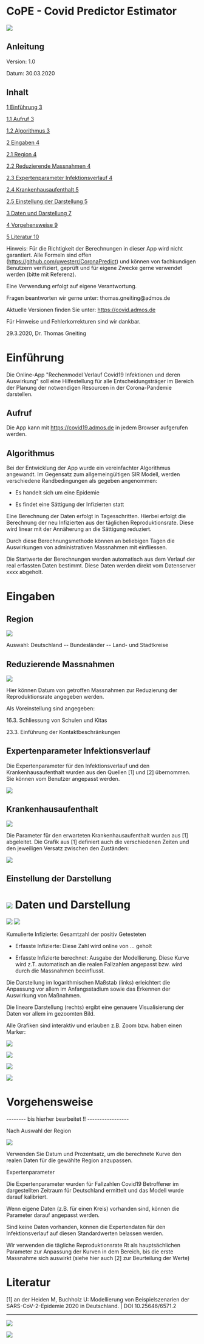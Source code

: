 # CoPE - Covid Predictor Estimator

![](.//media/image1.png)

## **Anleitung**

Version: 1.0

Datum: 30.03.2020

## **Inhalt**

[1 Einführung 3](#einführung)

[1.1 Aufruf 3](#aufruf)

[1.2 Algorithmus 3](#algorithmus)

[2 Eingaben 4](#eingaben)

[2.1 Region 4](#region)

[2.2 Reduzierende Massnahmen 4](#reduzierende-massnahmen)

[2.3 Expertenparameter Infektionsverlauf
4](#expertenparameter-infektionsverlauf)

[2.4 Krankenhausaufenthalt 5](#krankenhausaufenthalt)

[2.5 Einstellung der Darstellung 5](#einstellung-der-darstellung)

[3 Daten und Darstellung 7](#daten-und-darstellung)

[4 Vorgehensweise 9](#vorgehensweise)

[5 Literatur 10](#literatur)

Hinweis: Für die Richtigkeit der Berechnungen in dieser App wird nicht
garantiert. Alle Formeln sind offen
(<https://github.com/uwesterr/CoronaPredict>) und können von
fachkundigen Benutzern verifiziert, geprüft und für eigene Zwecke gerne
verwendet werden (bitte mit Referenz).

Eine Verwendung erfolgt auf eigene Verantwortung.

Fragen beantworten wir gerne unter: thomas.gneiting\@admos.de

Aktuelle Versionen finden Sie unter: https://covid.admos.de

Für Hinweise und Fehlerkorrekturen sind wir dankbar.

29.3.2020, Dr. Thomas Gneiting

Einführung
==========

Die Online-App "Rechenmodel Verlauf Covid19 Infektionen und deren
Auswirkung" soll eine Hilfestellung für alle Entscheidungsträger im
Bereich der Planung der notwendigen Resourcen in der Corona-Pandemie
darstellen.

Aufruf
------

Die App kann mit <https://covid19.admos.de> in jedem Browser aufgerufen
werden.

Algorithmus
-----------

Bei der Entwicklung der App wurde ein vereinfachter Algorithmus
angewandt. Im Gegensatz zum allgemeingültigen SIR Modell, werden
verschiedene Randbedingungen als gegeben angenommen:

-   Es handelt sich um eine Epidemie

-   Es findet eine Sättigung der Infizierten statt

Eine Berechnung der Daten erfolgt in Tagesschritten. Hierbei erfolgt die
Berechnung der neu Infizierten aus der täglichen Reproduktionsrate.
Diese wird linear mit der Annäherung an die Sättigung reduziert.

Durch diese Berechnungsmethode können an beliebigen Tagen die
Auswirkungen von administrativen Massnahmen mit einfliessen.

Die Startwerte der Berechnungen werden automatisch aus dem Verlauf der
real erfassten Daten bestimmt. Diese Daten werden direkt vom Datenserver
xxxx abgeholt.

Eingaben
========

Region
------

![](.//media/image2.png)

Auswahl: Deutschland -- Bundesländer -- Land- und Stadtkreise

Reduzierende Massnahmen
-----------------------

![](.//media/image3.png)

Hier können Datum von getroffen Massnahmen zur Reduzierung der
Reproduktionsrate angegeben werden.

Als Voreinstellung sind angegeben:

16.3. Schliessung von Schulen und Kitas

23.3. Einführung der Kontaktbeschränkungen

Expertenparameter Infektionsverlauf
-----------------------------------

Die Expertenparameter für den Infektionsverlauf und den
Krankenhausaufenthalt wurden aus den Quellen \[1\] und \[2\] übernommen.
Sie können vom Benutzer angepasst werden.

![](.//media/image4.png)

Krankenhausaufenthalt
---------------------

![](.//media/image5.png)

Die Parameter für den erwarteten Krankenhausaufenthalt wurden aus \[1\]
abgeleitet. Die Grafik aus \[1\] definiert auch die verschiedenen Zeiten
und den jeweiligen Versatz zwischen den Zuständen:

![](.//media/image6.png)

Einstellung der Darstellung
---------------------------

![](.//media/image7.png)
Daten und Darstellung
=====================

![](.//media/image8.png)
![](.//media/image9.png)

Kumulierte Infizierte: Gesamtzahl der positiv Getesteten

-   Erfasste Infizierte: Diese Zahl wird online von ... geholt

-   Erfasste Infizierte berechnet: Ausgabe der Modellierung. Diese Kurve
    wird z.T. automatisch an die realen Fallzahlen angepasst bzw. wird
    durch die Massnahmen beeinflusst.

Die Darstellung im logarithmischen Maßstab (links) erleichtert die
Anpassung vor allem im Anfangsstadium sowie das Erkennen der Auswirkung
von Maßnahmen.

Die lineare Darstellung (rechts) ergibt eine genauere Visualisierung der
Daten vor allem im gezoomten Bild.

Alle Grafiken sind interaktiv und erlauben z.B. Zoom bzw. haben einen
Marker:

![](.//media/image10.png)

![](.//media/image11.png)

![](.//media/image12.png)

![](.//media/image13.png)

Vorgehensweise
==============

\-\-\-\-\-\-\-- bis hierher bearbeitet !!
\-\-\-\-\-\-\-\-\-\-\-\-\-\-\-\--

Nach Auswahl der Region

![](.//media/image14.png)

Verwenden Sie Datum und Prozentsatz, um die berechnete Kurve den realen
Daten für die gewählte Region anzupassen.

Expertenparameter

Die Expertenparameter wurden für Fallzahlen Covid19 Betroffener im
dargestellten Zeitraum für Deutschland ermittelt und das Modell wurde
darauf kalibriert.

Wenn eigene Daten (z.B. für einen Kreis) vorhanden sind, können die
Parameter darauf angepasst werden.

Sind keine Daten vorhanden, können die Expertendaten für den
Infektionsverlauf auf diesen Standardwerten belassen werden.

Wir verwenden die tägliche Reproduktionsrate Rt als hauptsächlichen
Parameter zur Anpassung der Kurven in dem Bereich, bis die erste
Massnahme sich auswirkt (siehe hier auch \[2\] zur Beurteilung der
Werte)

Literatur
=========

  \[1\]   an der Heiden M, Buchholz U: Modellierung von Beispielszenarien der SARS-CoV-2-Epidemie 2020 in Deutschland. \| DOI 10.25646/6571.2
  ------- -------------------------------------------------------------------------------------------------------------------------------------
          

![](.//media/image15.png)

![](.//media/image16.png)
